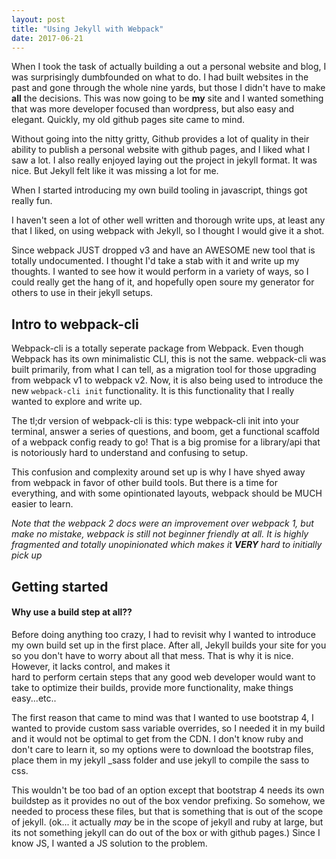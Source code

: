 ```yaml
---
layout: post
title: "Using Jekyll with Webpack"
date: 2017-06-21
---
```


When I took the task of actually building a out a personal website and blog, I was surprisingly
dumbfounded on what to do. I had built websites in the past and gone through the whole
nine yards, but those I didn't have to make **all** the decisions. This was now going
to be **my** site and I wanted something that was more developer focused than wordpress,
but also easy and elegant. Quickly, my old github pages site came to mind.

Without going into the nitty gritty, Github provides a lot of quality in their ability
to publish a personal website with github pages, and I liked what I saw a lot. I also
really enjoyed laying out the project in jekyll format. It was nice. But Jekyll felt
like it was missing a lot for me.

When I started introducing my own build tooling in javascript, things got really fun.

I haven't seen a lot of other well written and thorough write ups, at least any that I liked, on using webpack with Jekyll, so I thought I would give it a shot.

Since webpack JUST dropped v3 and have an AWESOME new tool that is totally undocumented. I thought
I'd take a stab with it and write up my thoughts. I wanted to see how it would perform in a variety of
ways, so I could really get the hang of it, and hopefully open soure my generator for others
to use in their jekyll setups.

## Intro to webpack-cli

Webpack-cli is a totally seperate package from Webpack. Even though Webpack has its own minimalistic CLI, this is not the same. webpack-cli was built primarily, from what I can tell, as a migration tool for those upgrading from webpack v1 to webpack v2. Now, it is also being used to introduce the new `webpack-cli init` functionality. It is this functionality that I really wanted to explore and write up.

The tl;dr version of webpack-cli is this: type webpack-cli init into your terminal, answer a series of questions, and boom, get a functional scaffold of a webpack config ready to go! That
is a big promise for a library/api that is notoriously hard to understand and confusing to setup.

This confusion and complexity around set up is why I have shyed away from webpack in favor of other
build tools. But there is a time for everything, and with some opintionated layouts, webpack should
be MUCH easier to learn.

*Note that the webpack 2 docs were an improvement over webpack 1, but make no mistake,
webpack is still not beginner friendly at all. It is highly fragmented and totally unopinionated which
makes it **VERY** hard to initially pick up*

## Getting started

#### Why use a build step at all??

Before doing anything too crazy, I had to revisit why I wanted to introduce my own build
set up in the first place. After all, Jekyll builds your site for you so you don't have to
worry about all that mess. That is why it is nice. However, it lacks control, and makes it  
hard to perform certain steps that any good web developer would want to take to optimize their
builds, provide more functionality, make things easy...etc..

The first reason that came to mind was that I wanted to use bootstrap 4, I wanted to
provide custom sass variable overrides, so I needed it in my build and it would not be optimal
to get from the CDN. I don't know ruby and don't care to learn it, so my options were to download the
bootstrap files, place them in my jekyll \_sass folder and use jekyll to compile the sass to css.

This wouldn't be too bad of an option except that bootstrap 4 needs its own buildstep as it
provides no out of the box vendor prefixing. So somehow, we needed to process these files,
but that is something that is out of the scope of jekyll. (ok... it actually *may* be in the scope of
jekyll and ruby at large, but its not something jekyll can do out of the box or with github pages.) Since I know JS, I wanted a JS solution to the problem. 
